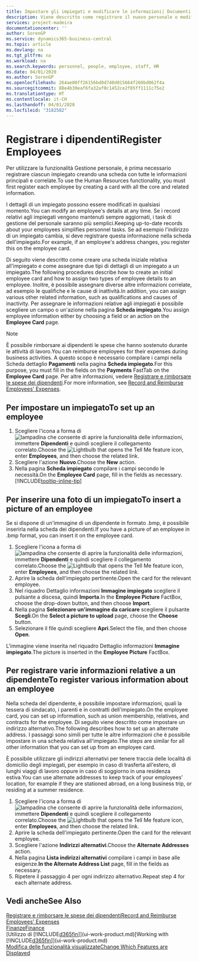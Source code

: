 ```yaml
---
title: Impostare gli impiegati e modificare le informazioni| Documenti Microsoft
description: Viene descritto come registrare il nuovo personale o modificare i dati relativi al personale esistente.
services: project-madeira
documentationcenter: ''
author: SorenGP
ms.service: dynamics365-business-central
ms.topic: article
ms.devlang: na
ms.tgt_pltfrm: na
ms.workload: na
ms.search.keywords: personnel, people, employee, staff, HR
ms.date: 04/01/2020
ms.author: SorenGP
ms.openlocfilehash: 264ae00ff26156bd0d740d015664f260bd062f4a
ms.sourcegitcommit: 88e4b30eaf6fa32af0c1452ce2f85ff1111c75e2
ms.translationtype: HT
ms.contentlocale: it-CH
ms.lasthandoff: 04/01/2020
ms.locfileid: "3182582"
---
```

# <a name="register-employees"></a><span data-ttu-id="56b9d-103">Registrare i dipendenti</span><span class="sxs-lookup"><span data-stu-id="56b9d-103">Register Employees</span></span>
<span data-ttu-id="56b9d-104">Per utilizzare la funzionalità Gestione personale, è prima necessario registrare ciascun impiegato creando una scheda con tutte le informazioni principali e correlate.</span><span class="sxs-lookup"><span data-stu-id="56b9d-104">To use the Human Resources functionality, you must first register each employee by creating a card with all the core and related information.</span></span>

<span data-ttu-id="56b9d-105">I dettagli di un impiegato possono essere modificati in qualsiasi momento.</span><span class="sxs-lookup"><span data-stu-id="56b9d-105">You can modify an employee's details at any time.</span></span> <span data-ttu-id="56b9d-106">Se i record relativi agli impiegati vengono mantenuti sempre aggiornati, i task di gestione del personale saranno più semplici.</span><span class="sxs-lookup"><span data-stu-id="56b9d-106">Keeping up-to-date records about your employees simplifies personnel tasks.</span></span> <span data-ttu-id="56b9d-107">Se ad esempio l'indirizzo di un impiegato cambia, si deve registrare questa informazione nella scheda dell'impiegato.</span><span class="sxs-lookup"><span data-stu-id="56b9d-107">For example, if an employee's address changes, you register this on the employee card.</span></span>

<span data-ttu-id="56b9d-108">Di seguito viene descritto come creare una scheda iniziale relativa all'impiegato e come assegnare due tipi di dettagli di un impiegato a un impiegato.</span><span class="sxs-lookup"><span data-stu-id="56b9d-108">The following procedures describe how to create an initial employee card and how to assign two types of employee details to an employee.</span></span> <span data-ttu-id="56b9d-109">Inoltre, è possibile assegnare diverse altre informazioni correlate, ad esempio le qualifiche e le cause di inattività.</span><span class="sxs-lookup"><span data-stu-id="56b9d-109">In addition, you can assign various other related information, such as qualifications and causes of inactivity.</span></span> <span data-ttu-id="56b9d-110">Per assegnare le informazioni relative agli impiegati è possibile scegliere un campo o un'azione nella pagina **Scheda impiegato**.</span><span class="sxs-lookup"><span data-stu-id="56b9d-110">You assign employee information either by choosing a field or an action on the **Employee Card** page.</span></span>

> [!NOTE]  
> <span data-ttu-id="56b9d-111">È possibile rimborsare ai dipendenti le spese che hanno sostenuto durante le attività di lavoro.</span><span class="sxs-lookup"><span data-stu-id="56b9d-111">You can reimburse employees for their expenses during business activities.</span></span> <span data-ttu-id="56b9d-112">A questo scopo è necessario compilare i campi nella Scheda dettaglio **Pagamenti** nella pagina **Scheda impiegato**.</span><span class="sxs-lookup"><span data-stu-id="56b9d-112">For this purpose, you must fill in the fields on the **Payments** FastTab on the **Employee Card** page.</span></span> <span data-ttu-id="56b9d-113">Per altre informazioni, vedere [Registrare e rimborsare le spese dei dipendenti](finance-how-record-reimburse-employee-expenses.md).</span><span class="sxs-lookup"><span data-stu-id="56b9d-113">For more information, see [Record and Reimburse Employees' Expenses](finance-how-record-reimburse-employee-expenses.md).</span></span>

## <a name="to-set-up-an-employee"></a><span data-ttu-id="56b9d-114">Per impostare un impiegato</span><span class="sxs-lookup"><span data-stu-id="56b9d-114">To set up an employee</span></span>
1. <span data-ttu-id="56b9d-115">Scegliere l'icona a forma di ![lampadina che consente di aprire la funzionalità delle informazioni](media/ui-search/search_small.png "Informazioni sull'operazione che si desidera eseguire"), immettere **Dipendenti** e quindi scegliere il collegamento correlato.</span><span class="sxs-lookup"><span data-stu-id="56b9d-115">Choose the ![Lightbulb that opens the Tell Me feature](media/ui-search/search_small.png "Tell me what you want to do") icon, enter **Employees**, and then choose the related link.</span></span>
2. <span data-ttu-id="56b9d-116">Scegliere l'azione **Nuovo**.</span><span class="sxs-lookup"><span data-stu-id="56b9d-116">Choose the **New** action.</span></span>
3. <span data-ttu-id="56b9d-117">Nella pagina **Scheda impiegato** compilare i campi secondo le necessità.</span><span class="sxs-lookup"><span data-stu-id="56b9d-117">On the **Employee Card** page, fill in the fields as necessary.</span></span> [!INCLUDE[tooltip-inline-tip](includes/tooltip-inline-tip_md.md)]

## <a name="to-insert-a-picture-of-an-employee"></a><span data-ttu-id="56b9d-118">Per inserire una foto di un impiegato</span><span class="sxs-lookup"><span data-stu-id="56b9d-118">To insert a picture of an employee</span></span>
<span data-ttu-id="56b9d-119">Se si dispone di un'immagine di un dipendente in formato .bmp, è possibile inserirla nella scheda dei dipendenti.</span><span class="sxs-lookup"><span data-stu-id="56b9d-119">If you have a picture of an employee in .bmp format, you can insert it on the employee card.</span></span>

1. <span data-ttu-id="56b9d-120">Scegliere l'icona a forma di ![lampadina che consente di aprire la funzionalità delle informazioni](media/ui-search/search_small.png "Informazioni sull'operazione che si desidera eseguire"), immettere **Dipendenti** e quindi scegliere il collegamento correlato.</span><span class="sxs-lookup"><span data-stu-id="56b9d-120">Choose the ![Lightbulb that opens the Tell Me feature](media/ui-search/search_small.png "Tell me what you want to do") icon, enter **Employees**, and then choose the related link.</span></span>
2. <span data-ttu-id="56b9d-121">Aprire la scheda dell'impiegato pertinente.</span><span class="sxs-lookup"><span data-stu-id="56b9d-121">Open the card for the relevant employee.</span></span>
3. <span data-ttu-id="56b9d-122">Nel riquadro Dettaglio informazioni **Immagine impiegato** scegliere il pulsante a discesa, quindi **Importa**.</span><span class="sxs-lookup"><span data-stu-id="56b9d-122">In the **Employee Picture** FactBox, choose the drop-down button, and then choose **Import**.</span></span>
4. <span data-ttu-id="56b9d-123">Nella pagina **Selezionare un'immagine da caricare** scegliere il pulsante **Scegli**.</span><span class="sxs-lookup"><span data-stu-id="56b9d-123">On the **Select a picture to upload** page, choose the **Choose** button.</span></span>
5. <span data-ttu-id="56b9d-124">Selezionare il file quindi scegliere **Apri**.</span><span class="sxs-lookup"><span data-stu-id="56b9d-124">Select the file, and then choose **Open**.</span></span>

<span data-ttu-id="56b9d-125">L'immagine viene inserita nel riquadro Dettaglio informazioni **Immagine impiegato**.</span><span class="sxs-lookup"><span data-stu-id="56b9d-125">The picture is inserted in the **Employee Picture** FactBox.</span></span>

## <a name="to-register-various-information-about-an-employee"></a><span data-ttu-id="56b9d-126">Per registrare varie informazioni relative a un dipendente</span><span class="sxs-lookup"><span data-stu-id="56b9d-126">To register various information about an employee</span></span>
<span data-ttu-id="56b9d-127">Nella scheda del dipendente, è possibile impostare informazioni, quali la tessera di sindacato, i parenti e in contratti dell'impiegato.</span><span class="sxs-lookup"><span data-stu-id="56b9d-127">On the employee card, you can set up information, such as union membership, relatives, and contracts for the employee.</span></span> <span data-ttu-id="56b9d-128">Di seguito viene descritto come impostare un indirizzo alternativo.</span><span class="sxs-lookup"><span data-stu-id="56b9d-128">The following describes how to set up an alternate address.</span></span> <span data-ttu-id="56b9d-129">I passaggi sono simili per tutte le altre informazioni che è possibile impostare in una scheda relativa all'impiegato.</span><span class="sxs-lookup"><span data-stu-id="56b9d-129">The steps are similar for all other information that you can set up from an employee card.</span></span>

<span data-ttu-id="56b9d-130">È possibile utilizzare gli indirizzi alternativi per tenere traccia delle località di domicilio degli impiegati, per esempio in caso di trasferta all'estero, di lunghi viaggi di lavoro oppure in caso di soggiorno in una residenza estiva.</span><span class="sxs-lookup"><span data-stu-id="56b9d-130">You can use alternate addresses to keep track of your employees’ location, for example if they are stationed abroad, on a long business trip, or residing at a summer residence.</span></span>

1. <span data-ttu-id="56b9d-131">Scegliere l'icona a forma di ![lampadina che consente di aprire la funzionalità delle informazioni](media/ui-search/search_small.png "Informazioni sull'operazione che si desidera eseguire"), immettere **Dipendenti** e quindi scegliere il collegamento correlato.</span><span class="sxs-lookup"><span data-stu-id="56b9d-131">Choose the ![Lightbulb that opens the Tell Me feature](media/ui-search/search_small.png "Tell me what you want to do") icon, enter **Employees**, and then choose the related link.</span></span>
2. <span data-ttu-id="56b9d-132">Aprire la scheda dell'impiegato pertinente.</span><span class="sxs-lookup"><span data-stu-id="56b9d-132">Open the card for the relevant employee.</span></span>
3. <span data-ttu-id="56b9d-133">Scegliere l'azione **Indirizzi alternativi**.</span><span class="sxs-lookup"><span data-stu-id="56b9d-133">Choose the **Alternate Addresses** action.</span></span>
4. <span data-ttu-id="56b9d-134">Nella pagina **Lista indirizzi alternativi** compilare i campi in base alle esigenze.</span><span class="sxs-lookup"><span data-stu-id="56b9d-134">**In the Alternate Address List** page, fill in the fields as necessary.</span></span>
5. <span data-ttu-id="56b9d-135">Ripetere il passaggio 4 per ogni indirizzo alternativo.</span><span class="sxs-lookup"><span data-stu-id="56b9d-135">Repeat step 4 for each alternate address.</span></span>

## <a name="see-also"></a><span data-ttu-id="56b9d-136">Vedi anche</span><span class="sxs-lookup"><span data-stu-id="56b9d-136">See Also</span></span>
[<span data-ttu-id="56b9d-137">Registrare e rimborsare le spese dei dipendenti</span><span class="sxs-lookup"><span data-stu-id="56b9d-137">Record and Reimburse Employees' Expenses</span></span>](finance-how-record-reimburse-employee-expenses.md)  
[<span data-ttu-id="56b9d-138">Finanze</span><span class="sxs-lookup"><span data-stu-id="56b9d-138">Finance</span></span>](finance.md)  
<span data-ttu-id="56b9d-139">[Utilizzo di [!INCLUDE[d365fin](includes/d365fin_md.md)]](ui-work-product.md)</span><span class="sxs-lookup"><span data-stu-id="56b9d-139">[Working with [!INCLUDE[d365fin](includes/d365fin_md.md)]](ui-work-product.md)</span></span>  
[<span data-ttu-id="56b9d-140">Modifica delle funzionalità visualizzate</span><span class="sxs-lookup"><span data-stu-id="56b9d-140">Change Which Features are Displayed</span></span>](ui-experiences.md)
